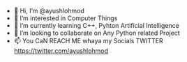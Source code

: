 - 👋 Hi, I’m @ayushlohmod
- 👀 I’m interested in Computer Things 
- 🌱 I’m currently learning C++, Pyhton Artificial Intelligence
- 💞️ I’m looking to collaborate on Any Python related Project
- 📫 You CaN REACH ME whaya my Socials 
TWITTER
https://twitter.com/ayushlohmod 

<!---
ayushlohmod/ayushlohmod is a ✨ special ✨ repository because its `README.md` (this file) appears on your GitHub profile.
You can click the Preview link to take a look at your changes.
--->
